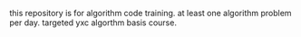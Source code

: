 this repository is for algorithm code training.
at least one algorithm problem per day.
targeted yxc algorthm basis course.